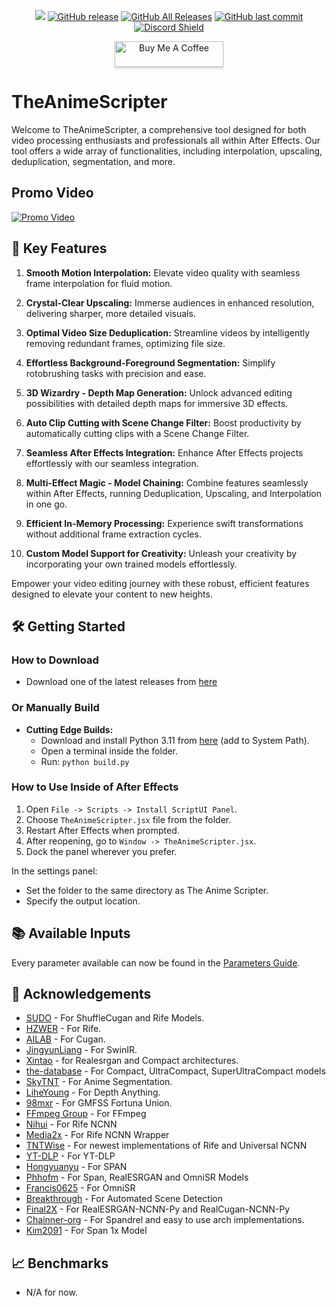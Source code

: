 <p align="center">
    <a href="https://visitorbadge.io/status?path=https%3A%2F%2Fgithub.com%2FNevermindNilas%2FTheAnimeScripter%2F"><img src="https://api.visitorbadge.io/api/visitors?path=https%3A%2F%2Fgithub.com%2FNevermindNilas%2FTheAnimeScripter%2F&labelColor=%23697689&countColor=%23ff8a65&style=plastic&labelStyle=none" /></a> 
    <a href="https://github.com/NevermindNilas/TheAnimeScripter/releases"><img alt="GitHub release" src="https://img.shields.io/github/release/NevermindNilas/TheAnimeScripter.svg?style=flat-square" /></a>
    <a href="https://github.com/NevermindNilas/TheAnimeScripter/releases"><img alt="GitHub All Releases" src="https://img.shields.io/github/downloads/NevermindNilas/TheAnimeScripter/total.svg?style=flat-square&color=%2364ff82" /></a>
    <a href="https://github.com/NevermindNilas/TheAnimeScripter/commits"><img alt="GitHub last commit" src="https://img.shields.io/github/last-commit/NevermindNilas/TheAnimeScripter.svg?style=flat-square" /></a>
    <a href="https://discord.gg/hwGHXga8ck">
      <img src="https://img.shields.io/discord/1041502781808328704?label=Discord" alt="Discord Shield"/></a>
</p>
<p align="center">
    <a href="https://www.buymeacoffee.com/nilas" target="_blank"><img src="https://www.buymeacoffee.com/assets/img/custom_images/orange_img.png" alt="Buy Me A Coffee" style="height: 41px !important;width: 174px !important;box-shadow: 0px 3px 2px 0px rgba(190, 190, 190, 0.5) !important;-webkit-box-shadow: 0px 3px 2px 0px rgba(190, 190, 190, 0.5) !important;" ></a>
</p>


# TheAnimeScripter

Welcome to TheAnimeScripter, a comprehensive tool designed for both video processing enthusiasts and professionals all within After Effects. Our tool offers a wide array of functionalities, including interpolation, upscaling, deduplication, segmentation, and more.

## Promo Video
[![Promo Video](https://img.youtube.com/vi/V7ryKMezqeQ/0.jpg)](https://youtu.be/V7ryKMezqeQ)

## 🚀 Key Features

1. **Smooth Motion Interpolation:** Elevate video quality with seamless frame interpolation for fluid motion.

2. **Crystal-Clear Upscaling:** Immerse audiences in enhanced resolution, delivering sharper, more detailed visuals.

3. **Optimal Video Size Deduplication:** Streamline videos by intelligently removing redundant frames, optimizing file size.

4. **Effortless Background-Foreground Segmentation:** Simplify rotobrushing tasks with precision and ease.

5. **3D Wizardry - Depth Map Generation:** Unlock advanced editing possibilities with detailed depth maps for immersive 3D effects.

6. **Auto Clip Cutting with Scene Change Filter:** Boost productivity by automatically cutting clips with a Scene Change Filter.

7. **Seamless After Effects Integration:** Enhance After Effects projects effortlessly with our seamless integration.

8. **Multi-Effect Magic - Model Chaining:** Combine features seamlessly within After Effects, running Deduplication, Upscaling, and Interpolation in one go.

9. **Efficient In-Memory Processing:** Experience swift transformations without additional frame extraction cycles.

10. **Custom Model Support for Creativity:** Unleash your creativity by incorporating your own trained models effortlessly.

Empower your video editing journey with these robust, efficient features designed to elevate your content to new heights.


## 🛠️ Getting Started

### How to Download

- Download one of the latest releases from [here](https://github.com/NevermindNilas/TheAnimeScripter/releases)

### Or Manually Build

- **Cutting Edge Builds:**
  - Download and install Python 3.11 from [here](https://www.python.org/downloads/release/python-3110/) (add to System Path).
  - Open a terminal inside the folder.
  - Run: `python build.py`

### How to Use Inside of After Effects

1. Open `File -> Scripts -> Install ScriptUI Panel`.
2. Choose `TheAnimeScripter.jsx` file from the folder.
3. Restart After Effects when prompted.
4. After reopening, go to `Window -> TheAnimeScripter.jsx`.
5. Dock the panel wherever you prefer.

In the settings panel:
- Set the folder to the same directory as The Anime Scripter.
- Specify the output location.

## 📚 Available Inputs

Every parameter available can now be found in the [Parameters Guide](PARAMETERS.MD).

## 🙏 Acknowledgements

- [SUDO](https://github.com/styler00dollar/VSGAN-tensorrt-docker) - For ShuffleCugan and Rife Models.
- [HZWER](https://github.com/hzwer/Practical-RIFE) - For Rife.
- [AILAB](https://github.com/bilibili/ailab/tree/main/Real-CUGAN) - For Cugan.
- [JingyunLiang](https://github.com/JingyunLiang/SwinIR) - For SwinIR.
- [Xintao](https://github.com/xinntao/Real-ESRGAN) - for Realesrgan and Compact architectures.
- [the-database](https://github.com/the-database/mpv-upscale-2x_animejanai) - For Compact, UltraCompact, SuperUltraCompact models
- [SkyTNT](https://github.com/SkyTNT/anime-segmentation) - For Anime Segmentation.
- [LiheYoung](https://github.com/LiheYoung/Depth-Anything) - For Depth Anything.
- [98mxr](https://github.com/98mxr/GMFSS_Fortuna) - For GMFSS Fortuna Union.
- [FFmpeg Group](https://github.com/FFmpeg/FFmpeg) - For FFmpeg
- [Nihui](https://github.com/nihui/rife-ncnn-vulkan) - For Rife NCNN
- [Media2x](https://github.com/media2x/rife-ncnn-vulkan-python) - For Rife NCNN Wrapper
- [TNTWise](https://github.com/TNTwise/rife-ncnn-vulkan) - For newest implementations of Rife and Universal NCNN
- [YT-DLP](https://github.com/yt-dlp/yt-dlp) - For YT-DLP
- [Hongyuanyu](https://github.com/hongyuanyu/span) - For SPAN
- [Phhofm](https://github.com/phhofm) - For Span, RealESRGAN and OmniSR Models
- [Francis0625](https://github.com/Francis0625/Omni-SR) - For OmniSR
- [Breakthrough](https://github.com/Breakthrough/PySceneDetect) - For Automated Scene Detection
- [Final2X](https://github.com/Final2x/realesrgan-ncnn-py) - For RealESRGAN-NCNN-Py and RealCugan-NCNN-Py
- [Chainner-org](https://github.com/chaiNNer-org/spandrel) - For Spandrel and easy to use arch implementations.
- [Kim2091](https://openmodeldb.info/models/1x-span-anime-pretrain) - For Span 1x Model

## 📈 Benchmarks

- N/A for now.
